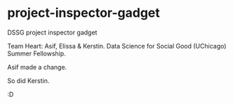 # project-inspector-gadget
DSSG project inspector gadget

Team Heart: Asif, Elissa & Kerstin. Data Science for Social Good (UChicago) Summer Fellowship.

Asif made a change.

So did Kerstin.

:D
